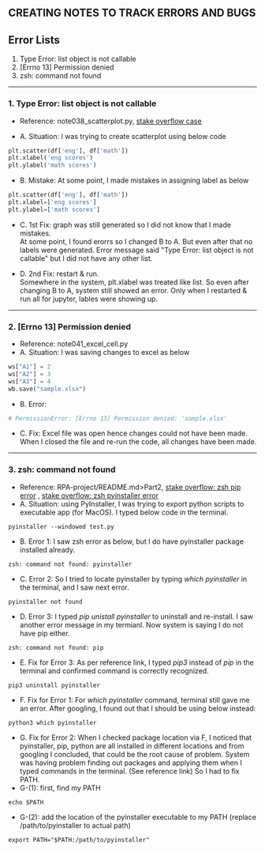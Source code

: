 ## CREATING NOTES TO TRACK ERRORS AND BUGS 
## Error Lists
1. Type Error: list object is not callable
2. [Errno 13] Permission denied
3. zsh: command not found 
----   



### 1. Type Error: list object is not callable
- Reference: note038_scatterplot.py, [stake overflow case](https://stackoverflow.com/questions/35030659/unexpected-python-typeerror-list-object-is-not-callable)

- A. Situation: I was trying to create scatterplot using below code 
```python
plt.scatter(df['eng'], df['math'])
plt.xlabel('eng scores')
plt.ylabel('math scores')
```

- B. Mistake: At some point, I made mistakes in assigning label as below
```python
plt.scatter(df['eng'], df['math'])
plt.xlabel=['eng scores']
plt.ylabel=['math scores']
```

- C. 1st Fix: graph was still generated so I did not know that I made mistakes.  
At some point, I found erorrs so I changed B to A.
But even after that no labels were generated. Error message said "Type Error: list object is not callable" 
but I did not have any other list.

- D. 2nd Fix: restart & run.  
Somewhere in the system, plt.xlabel was treated like list. So even after changing B to A, system still showed an error. 
Only when I restarted & run all for jupyter, lables were showing up.
----

### 2. [Errno 13] Permission denied
- Reference: note041_excel_cell.py
- A. Situation: I was saving changes to excel as below
```python
ws["A1"] = 2
ws["A2"] = 3
ws["A3"] = 4
wb.save("sample.xlsx")
```  

- B. Error: 
```python
# PermissionError: [Errno 13] Permission denied: 'sample.xlsx'
```  

- C. Fix:
Excel file was open hence changes could not have been made.  
When I closed the file and re-run the code, 
all changes have been made.
----

### 3. zsh: command not found 
- Reference: RPA-project/README.md>Part2, [stake overflow: zsh pip error](https://https://stackoverflow.com/questions/42870537/zsh-command-cannot-found-pip) , [stake overflow: zsh pyinstaller error](https://stackoverflow.com/questions/68684044/pyinstaller-command-could-not-be-found)
- A. Situation: using PyInstaller, I was trying to export python scripts to executable app (for MacOS). I typed below code in the terminal.
```terminal
pyinstaller --windowed test.py
``` 
- B. Error 1: I saw zsh error as below, but I do have pyinstaller package installed already. 
```terminal
zsh: command not found: pyinstaller
```  
- C. Error 2: So I tried to locate pyinstaller by typing *which pyinstaller* in the terminal, and I saw next error.
```terminal
pyinstaller not found
``` 
- D. Error 3: I typed *pip unistall pyinstaller* to uninstall and re-install. I saw another error message in my termianl. Now system is saying I do not have pip either.
```terminal
zsh: command not found: pip
```  
- E. Fix for Error 3: As per reference link, I typed *pip3* instead of *pip* in the terminal and confirmed command is correctly recognized.
```terminal
pip3 uninstall pyinstaller
``` 
- F. Fix for Error 1: For *which pyinstaller* command, terminal still gave me an error. After googling, I found out that I should be using below instead:
```terminal
python3 which pyinstaller
``` 
- G. Fix for Error 2: When I checked package location via F, I noticed that pyinstaller, pip, python are all installed in different locations and from googling I concluded, that could be the root cause of problem. System was having problem finding out packages and applying them when I typed commands in the terminal. (See reference link) So I had to fix PATH.
- G-(1): first, find my PATH
```terminal
echo $PATH
``` 
- G-(2): add the location of the pyinstaller executable to my PATH (replace /path/to/pyinstaller to actual path)
```terminal
export PATH="$PATH:/path/to/pyinstaller"
``` 
  

